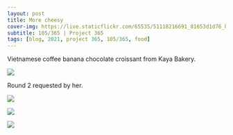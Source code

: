 ```yaml
---
layout: post
title: More cheesy
cover-img: https://live.staticflickr.com/65535/51118216691_81653d1d76_h.jpg
subtitle: 105/365 | Project 365
tags: [blog, 2021, project 365, 105/365, food]
---
```

<style>
  .intro-header.big-img {
    background-position:center 
  }
</style>
Vietnamese coffee banana chocolate croissant from Kaya Bakery.
<p class="post-img-wrap">
  <img src="https://live.staticflickr.com/65535/51117078092_8b00328908_h.jpg">
</p>
Round 2 requested by her.
<p class="post-img-wrap">
  <img src="https://live.staticflickr.com/65535/51119014095_0abcdcddc4_h.jpg">
</p>
<p class="post-img-wrap">
  <img src="https://live.staticflickr.com/65535/51118131393_23c280787c_h.jpg">
</p>
<p class="post-img-wrap">
  <img src="https://live.staticflickr.com/65535/51119016725_106378c549_h.jpg">
</p>

